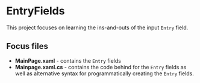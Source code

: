 # EntryFields
This project focuses on learning the ins-and-outs of the input `Entry` field.

## Focus files
- **MainPage.xaml** -  contains the `Entry` fields
- **Mainpage.xaml.cs** - contains the code behind for the `Entry` fields as well as alternative syntax for programmatically creating the `Entry` fields.